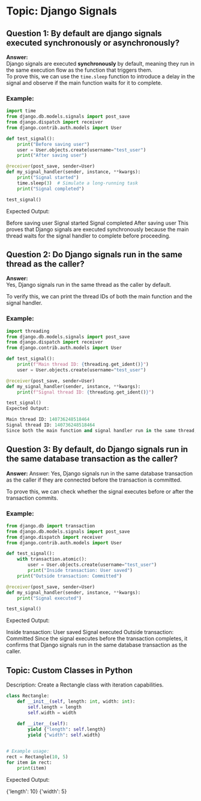 # Topic: Django Signals

## Question 1: By default are django signals executed synchronously or asynchronously? 

**Answer:**  
Django signals are executed **synchronously** by default, meaning they run in the same execution flow as the function that triggers them.  
To prove this, we can use the `time.sleep` function to introduce a delay in the signal and observe if the main function waits for it to complete.

### Example:

```python
import time
from django.db.models.signals import post_save
from django.dispatch import receiver
from django.contrib.auth.models import User

def test_signal():
    print("Before saving user")
    user = User.objects.create(username="test_user")
    print("After saving user")

@receiver(post_save, sender=User)
def my_signal_handler(sender, instance, **kwargs):
    print("Signal started")
    time.sleep(3)  # Simulate a long-running task
    print("Signal completed")

test_signal()
```
Expected Output:

Before saving user
Signal started
Signal completed
After saving user
This proves that Django signals are executed synchronously because the main thread waits for the signal handler to complete before proceeding.

## Question 2: Do Django signals run in the same thread as the caller?
**Answer:**  
 Yes, Django signals run in the same thread as the caller by default.

To verify this, we can print the thread IDs of both the main function and the signal handler.
### Example:
```python
import threading
from django.db.models.signals import post_save
from django.dispatch import receiver
from django.contrib.auth.models import User

def test_signal():
    print(f"Main thread ID: {threading.get_ident()}")
    user = User.objects.create(username="test_user")

@receiver(post_save, sender=User)
def my_signal_handler(sender, instance, **kwargs):
    print(f"Signal thread ID: {threading.get_ident()}")

test_signal()
Expected Output:

Main thread ID: 140736248518464
Signal thread ID: 140736248518464
Since both the main function and signal handler run in the same thread, this confirms that Django signals execute in the same thread as the caller.
```

## Question 3: By default, do Django signals run in the same database transaction as the caller?
**Answer:** 
Answer: Yes, Django signals run in the same database transaction as the caller if they are connected before the transaction is committed.

To prove this, we can check whether the signal executes before or after the transaction commits.
### Example:
```python
from django.db import transaction
from django.db.models.signals import post_save
from django.dispatch import receiver
from django.contrib.auth.models import User

def test_signal():
    with transaction.atomic():
        user = User.objects.create(username="test_user")
        print("Inside transaction: User saved")
    print("Outside transaction: Committed")

@receiver(post_save, sender=User)
def my_signal_handler(sender, instance, **kwargs):
    print("Signal executed")

test_signal()

```
Expected Output:

Inside transaction: User saved
Signal executed
Outside transaction: Committed
Since the signal executes before the transaction completes, it confirms that Django signals run in the same database transaction as the caller.

## Topic: Custom Classes in Python
Description: Create a Rectangle class with iteration capabilities.
```python
class Rectangle:
    def __init__(self, length: int, width: int):
        self.length = length
        self.width = width
    
    def __iter__(self):
        yield {"length": self.length}
        yield {"width": self.width}


# Example usage:
rect = Rectangle(10, 5)
for item in rect:
    print(item)
```
Expected Output:

{'length': 10}
{'width': 5}
